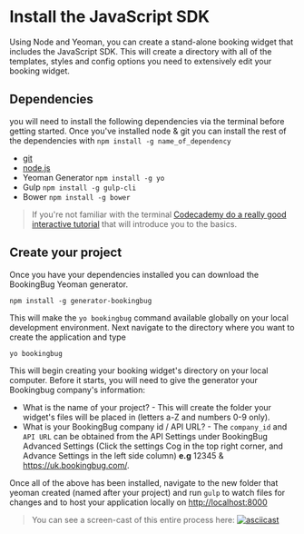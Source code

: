 # Install the JavaScript SDK

Using Node and Yeoman, you can create a stand-alone booking widget that includes the JavaScript SDK. This will create a directory with all of the templates, styles and config options you need to extensively edit your booking widget.

## Dependencies
you will need to install the following dependencies via the terminal before getting started. Once you've installed node & git you can install the rest of the dependencies with `npm install -g name_of_dependency`

- [git](github.com)
- [node.js](https://nodejs.org/en/)
- Yeoman Generator `npm install -g yo`
- Gulp `npm install -g gulp-cli`
- Bower `npm install -g bower`

> If you're not familiar with the terminal [Codecademy do a really good interactive tutorial](https://www.codecademy.com/ru/courses/learn-the-command-line/lessons/navigation/exercises/your-first-command) that will introduce you to the basics.

## Create your project
Once you have your dependencies installed you can download the BookingBug Yeoman generator.

```
npm install -g generator-bookingbug
```

This will make the `yo bookingbug` command available globally on your local development environment. Next navigate to the directory where you want to create the application and type

```
yo bookingbug
```

This will begin creating your booking widget's directory on your local computer. Before it starts, you will need to give the generator your Bookingbug company's information:

- What is the name of your project? - This will create the folder your widget's files will be placed in (letters a-Z and numbers 0-9 only).
- What is your BookingBug company id / API URL? - The `company_id` and `API URL`  can be obtained from the API Settings under BookingBug Advanced Settings (Click the settings Cog in the top right corner, and Advance Settings in the left side column) 
**e.g** 12345 & https://uk.bookingbug.com/.


Once all of the above has been installed, navigate to the new folder that yeoman created (named after your project) and run `gulp` to watch files for changes and to host your application locally on [http://localhost:8000](http://localhost:8000)

> You can see a screen-cast of this entire process here:
[![asciicast](https://asciinema.org/a/1ik46ji01fgxyfs5j669knvs6.png)](https://asciinema.org/a/1ik46ji01fgxyfs5j669knvs6?speed=2)
